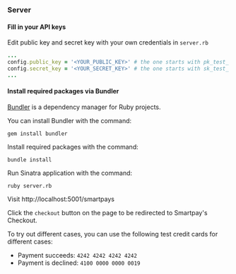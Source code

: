### Server

#### Fill in your API keys

Edit public key and secret key with your own credentials in `server.rb`

```ruby
...
config.public_key = '<YOUR_PUBLIC_KEY>' # the one starts with pk_test_
config.secret_key = '<YOUR_SECRET_KEY>' # the one starts with sk_test_
...
```

#### Install required packages via Bundler

[Bundler](https://bundler.io/) is a dependency manager for Ruby projects.

You can install Bundler with the command:

```shell
gem install bundler
```

Install required packages with the command:

```shell
bundle install
```

Run Sinatra application with the command:

```sheel
ruby server.rb
```

Visit http://localhost:5001/smartpays

Click the `checkout` button on the page to be redirected to Smartpay's Checkout.

To try out different cases, you can use the following test credit cards for different cases:

- Payment succeeds: `4242 4242 4242 4242`
- Payment is declined: `4100 0000 0000 0019`
